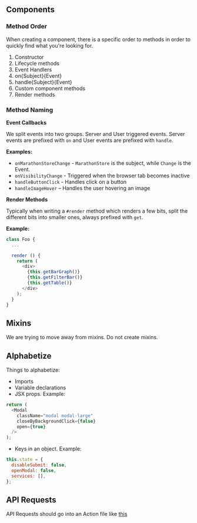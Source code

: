 ## Components

### Method Order

When creating a component, there is a specific order to methods in order to quickly find what you're looking for.

1. Constructor
2. Lifecycle methods
3. Event Handlers
4. on{Subject}{Event}
5. handle{Subject}{Event}
6. Custom component methods
7. Render methods

### Method Naming

**Event Callbacks**

We split events into two groups. Server and User triggered events. Server events are prefixed with `on` and User events are prefixed with `handle`.

**Examples:**

- `onMarathonStoreChange` - `MarathonStore` is the subject, while `Change` is the Event.
- `onVisibilityChange` - Triggered when the browser tab becomes inactive
- `handleButtonClick` - Handles click on a button
- `handleImageHover` – Handles the user hovering an image

**Render Methods**

Typically when writing a `#render` method which renders a few bits, split the different bits into smaller ones, always prefixed with `get`.

**Example:**

```js
class Foo {
  ...

  render () {
    return (
      <div>
        {this.getBarGraph()}
        {this.getFilterBar()}
        {this.getTable()}
      </div>
    );
  }
}
```

## Mixins

We are trying to move away from mixins. Do not create mixins.

## Alphabetize

Things to alphabetize:

- Imports
- Variable declarations
- JSX props. Example:

```js
return (
  <Modal
    className="modal modal-large"
    closeByBackgroundClick={false}
    open={true}
  />
);
```

- Keys in an object. Example:

```js
this.state = {
  disableSubmit: false,
  openModal: false,
  services: [],
};
```

## API Requests

API Requests should go into an Action file like [this](https://github.com/dcos/dcos-ui/blob/master/src/js/events/CosmosPackagesActions.js)
